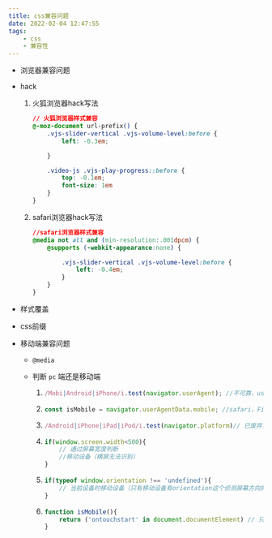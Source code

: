 ```yaml
---
title: css兼容问题
date: 2022-02-04 12:47:55
tags:
    - css
    - 兼容性
---
```

- 浏览器兼容问题
<!--more-->
  - hack

    1. 火狐浏览器hack写法

       ```css
       // 火狐浏览器样式兼容
       @-moz-document url-prefix() {
           .vjs-slider-vertical .vjs-volume-level:before {
               left: -0.3em;
       
           }
       
           .video-js .vjs-play-progress::before {
               top: -0.1em;
               font-size: 1em
           }
       }
       ```

    2. safari浏览器hack写法

       ```css
       //safari浏览器样式兼容
       @media not all and (min-resolution:.001dpcm) {
           @supports (-webkit-appearance:none) {
       
               .vjs-slider-vertical .vjs-volume-level:before {
                   left: -0.4em;
               }
           }
       }
       ```

  - 样式覆盖

  - css前缀

- 移动端兼容问题

  - `@media`

  - 判断 `pc` 端还是移动端

    1. 
        ```javascript
        /Mobi|Android|iPhone/i.test(navigator.userAgent); //不可靠，userAgent字段可修改
        ```
    2. 
        ```javascript
        const isMobile = navigator.userAgentData.mobile; //safari，Firefox不支持
        ```
    3. 
        ```javascript
        /Android|iPhone|iPad|iPod/i.test(navigator.platform)// 已废弃，但所有浏览器都支持
        ```
    4. 
       ```javascript
       if(window.screen.width<500){
           // 通过屏幕宽度判断
           //移动设备（横屏无法识别）
       }
       ```
    5. 
        ```javascript
        if(typeof window.orientation !== 'undefined'){
            // 当前设备时移动设备（只有移动设备有orientation这个侦测屏幕方向的属性）
        }
        ```
    6. 
        ```javascript
        function isMobile(){
            return ('ontouchstart' in document.documentElement) // 只有移动设备有触摸事件
        }
        ```